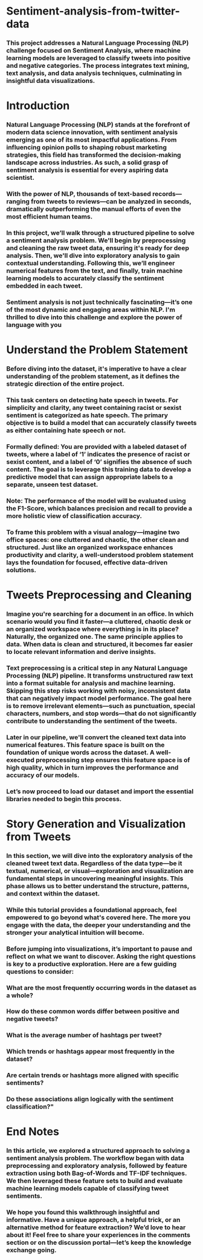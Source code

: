 # Sentiment-analysis-from-twitter-data
### This project addresses a Natural Language Processing (NLP) challenge focused on Sentiment Analysis, where machine learning models are leveraged to classify tweets into positive and negative categories. The process integrates text mining, text analysis, and data analysis techniques, culminating in insightful data visualizations.


# Introduction
### Natural Language Processing (NLP) stands at the forefront of modern data science innovation, with sentiment analysis emerging as one of its most impactful applications. From influencing opinion polls to shaping robust marketing strategies, this field has transformed the decision-making landscape across industries. As such, a solid grasp of sentiment analysis is essential for every aspiring data scientist.

### With the power of NLP, thousands of text-based records—ranging from tweets to reviews—can be analyzed in seconds, dramatically outperforming the manual efforts of even the most efficient human teams.

### In this project, we’ll walk through a structured pipeline to solve a sentiment analysis problem. We'll begin by preprocessing and cleaning the raw tweet data, ensuring it's ready for deep analysis. Then, we'll dive into exploratory analysis to gain contextual understanding. Following this, we’ll engineer numerical features from the text, and finally, train machine learning models to accurately classify the sentiment embedded in each tweet.

### Sentiment analysis is not just technically fascinating—it’s one of the most dynamic and engaging areas within NLP. I'm thrilled to dive into this challenge and explore the power of language with you


# Understand the Problem Statement
### Before diving into the dataset, it's imperative to have a clear understanding of the problem statement, as it defines the strategic direction of the entire project.

### This task centers on detecting hate speech in tweets. For simplicity and clarity, any tweet containing racist or sexist sentiment is categorized as hate speech. The primary objective is to build a model that can accurately classify tweets as either containing hate speech or not.

### Formally defined: You are provided with a labeled dataset of tweets, where a label of ‘1’ indicates the presence of racist or sexist content, and a label of ‘0’ signifies the absence of such content. The goal is to leverage this training data to develop a predictive model that can assign appropriate labels to a separate, unseen test dataset.

### Note: The performance of the model will be evaluated using the F1-Score, which balances precision and recall to provide a more holistic view of classification accuracy.

### To frame this problem with a visual analogy—imagine two office spaces: one cluttered and chaotic, the other clean and structured. Just like an organized workspace enhances productivity and clarity, a well-understood problem statement lays the foundation for focused, effective data-driven solutions.


# Tweets Preprocessing and Cleaning
### Imagine you're searching for a document in an office. In which scenario would you find it faster—a cluttered, chaotic desk or an organized workspace where everything is in its place? Naturally, the organized one. The same principle applies to data. When data is clean and structured, it becomes far easier to locate relevant information and derive insights.

### Text preprocessing is a critical step in any Natural Language Processing (NLP) pipeline. It transforms unstructured raw text into a format suitable for analysis and machine learning. Skipping this step risks working with noisy, inconsistent data that can negatively impact model performance. The goal here is to remove irrelevant elements—such as punctuation, special characters, numbers, and stop words—that do not significantly contribute to understanding the sentiment of the tweets.

### Later in our pipeline, we'll convert the cleaned text data into numerical features. This feature space is built on the foundation of unique words across the dataset. A well-executed preprocessing step ensures this feature space is of high quality, which in turn improves the performance and accuracy of our models.

### Let’s now proceed to load our dataset and import the essential libraries needed to begin this process.


# Story Generation and Visualization from Tweets
### In this section, we will dive into the exploratory analysis of the cleaned tweet text data. Regardless of the data type—be it textual, numerical, or visual—exploration and visualization are fundamental steps in uncovering meaningful insights. This phase allows us to better understand the structure, patterns, and context within the dataset.

### While this tutorial provides a foundational approach, feel empowered to go beyond what's covered here. The more you engage with the data, the deeper your understanding and the stronger your analytical intuition will become.

### Before jumping into visualizations, it’s important to pause and reflect on what we want to discover. Asking the right questions is key to a productive exploration. Here are a few guiding questions to consider:

### What are the most frequently occurring words in the dataset as a whole?

### How do these common words differ between positive and negative tweets?

### What is the average number of hashtags per tweet?

### Which trends or hashtags appear most frequently in the dataset?

### Are certain trends or hashtags more aligned with specific sentiments?

### Do these associations align logically with the sentiment classification?"


# End Notes
### In this article, we explored a structured approach to solving a sentiment analysis problem. The workflow began with data preprocessing and exploratory analysis, followed by feature extraction using both Bag-of-Words and TF-IDF techniques. We then leveraged these feature sets to build and evaluate machine learning models capable of classifying tweet sentiments.

### We hope you found this walkthrough insightful and informative. Have a unique approach, a helpful trick, or an alternative method for feature extraction? We’d love to hear about it! Feel free to share your experiences in the comments section or on the discussion portal—let’s keep the knowledge exchange going.

